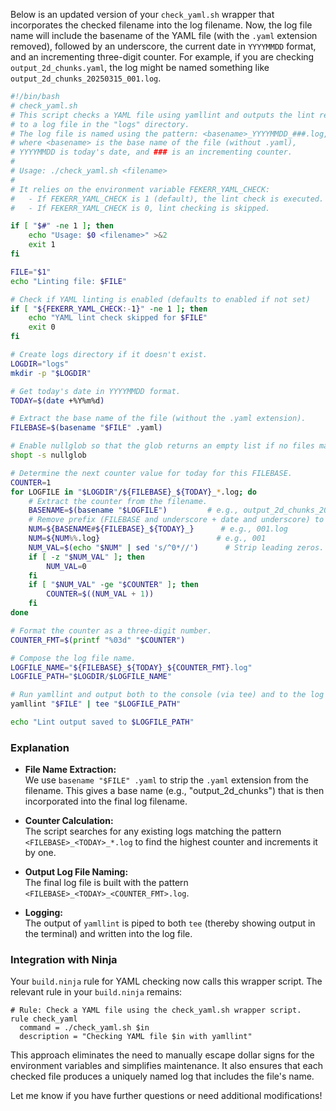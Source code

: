 Below is an updated version of your `check_yaml.sh` wrapper that incorporates the checked filename into the log filename. Now, the log file name will include the basename of the YAML file (with the `.yaml` extension removed), followed by an underscore, the current date in `YYYYMMDD` format, and an incrementing three-digit counter. For example, if you are checking `output_2d_chunks.yaml`, the log might be named something like `output_2d_chunks_20250315_001.log`.

```bash
#!/bin/bash
# check_yaml.sh
# This script checks a YAML file using yamllint and outputs the lint results
# to a log file in the "logs" directory.
# The log file is named using the pattern: <basename>_YYYYMMDD_###.log,
# where <basename> is the base name of the file (without .yaml),
# YYYYMMDD is today's date, and ### is an incrementing counter.
#
# Usage: ./check_yaml.sh <filename>
#
# It relies on the environment variable FEKERR_YAML_CHECK:
#   - If FEKERR_YAML_CHECK is 1 (default), the lint check is executed.
#   - If FEKERR_YAML_CHECK is 0, lint checking is skipped.

if [ "$#" -ne 1 ]; then
    echo "Usage: $0 <filename>" >&2
    exit 1
fi

FILE="$1"
echo "Linting file: $FILE"

# Check if YAML linting is enabled (defaults to enabled if not set)
if [ "${FEKERR_YAML_CHECK:-1}" -ne 1 ]; then
    echo "YAML lint check skipped for $FILE"
    exit 0
fi

# Create logs directory if it doesn't exist.
LOGDIR="logs"
mkdir -p "$LOGDIR"

# Get today's date in YYYYMMDD format.
TODAY=$(date +%Y%m%d)

# Extract the base name of the file (without the .yaml extension).
FILEBASE=$(basename "$FILE" .yaml)

# Enable nullglob so that the glob returns an empty list if no files match.
shopt -s nullglob

# Determine the next counter value for today for this FILEBASE.
COUNTER=1
for LOGFILE in "$LOGDIR"/${FILEBASE}_${TODAY}_*.log; do
    # Extract the counter from the filename.
    BASENAME=$(basename "$LOGFILE")         # e.g., output_2d_chunks_20250315_001.log
    # Remove prefix (FILEBASE and underscore + date and underscore) to get the counter.
    NUM=${BASENAME#${FILEBASE}_${TODAY}_}      # e.g., 001.log
    NUM=${NUM%%.log}                          # e.g., 001
    NUM_VAL=$(echo "$NUM" | sed 's/^0*//')      # Strip leading zeros.
    if [ -z "$NUM_VAL" ]; then
        NUM_VAL=0
    fi
    if [ "$NUM_VAL" -ge "$COUNTER" ]; then
        COUNTER=$((NUM_VAL + 1))
    fi
done

# Format the counter as a three-digit number.
COUNTER_FMT=$(printf "%03d" "$COUNTER")

# Compose the log file name.
LOGFILE_NAME="${FILEBASE}_${TODAY}_${COUNTER_FMT}.log"
LOGFILE_PATH="$LOGDIR/$LOGFILE_NAME"

# Run yamllint and output both to the console (via tee) and to the log file.
yamllint "$FILE" | tee "$LOGFILE_PATH"

echo "Lint output saved to $LOGFILE_PATH"
```

### Explanation

- **File Name Extraction:**  
  We use `basename "$FILE" .yaml` to strip the `.yaml` extension from the filename. This gives a base name (e.g., "output_2d_chunks") that is then incorporated into the final log filename.

- **Counter Calculation:**  
  The script searches for any existing logs matching the pattern `<FILEBASE>_<TODAY>_*.log` to find the highest counter and increments it by one.

- **Output Log File Naming:**  
  The final log file is built with the pattern `<FILEBASE>_<TODAY>_<COUNTER_FMT>.log`.

- **Logging:**  
  The output of `yamllint` is piped to both `tee` (thereby showing output in the terminal) and written into the log file.

### Integration with Ninja

Your `build.ninja` rule for YAML checking now calls this wrapper script. The relevant rule in your `build.ninja` remains:

```ninja
# Rule: Check a YAML file using the check_yaml.sh wrapper script.
rule check_yaml
  command = ./check_yaml.sh $in
  description = "Checking YAML file $in with yamllint"
```

This approach eliminates the need to manually escape dollar signs for the environment variables and simplifies maintenance. It also ensures that each checked file produces a uniquely named log that includes the file's name.

Let me know if you have further questions or need additional modifications!
